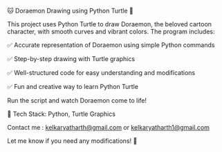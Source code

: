 🐱 Doraemon Drawing using Python Turtle 🎨

This project uses Python Turtle to draw Doraemon, the beloved cartoon character, with smooth curves and vibrant colors. The program includes:

✅ Accurate representation of Doraemon using simple Python commands

✅ Step-by-step drawing with Turtle graphics

✅ Well-structured code for easy understanding and modifications

✅ Fun and creative way to learn Python Turtle

Run the script and watch Doraemon come to life!

📌 Tech Stack: Python, Turtle Graphics

Contact me : kelkaryatharth@gmail.com or kelkaryatharth1@gmail.com

Let me know if you need any modifications! 🚀

